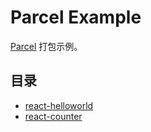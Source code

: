 # Parcel Example

[Parcel](https://parceljs.org/) 打包示例。

## 目录

- [react-helloworld](./react-helloworld)
- [react-counter](./react-counter)
